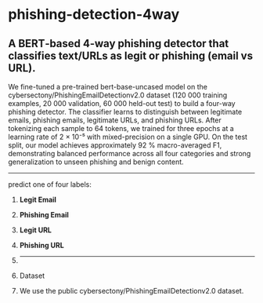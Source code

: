 # phishing-detection-4way
A BERT‐based 4-way phishing detector that classifies text/URLs as legit or phishing (email vs URL).
---

We fine-tuned a pre-trained bert-base-uncased model on the cybersectony/PhishingEmailDetectionv2.0 dataset (120 000 training examples, 20 000 validation, 60 000 held-out test) to build a four-way phishing detector. The classifier learns to distinguish between legitimate emails, phishing emails, legitimate URLs, and phishing URLs. After tokenizing each sample to 64 tokens, we trained for three epochs at a learning rate of 2 × 10⁻⁵ with mixed-precision on a single GPU. On the test split, our model achieves approximately 92 % macro-averaged F1, demonstrating balanced performance across all four categories and strong generalization to unseen phishing and benign content.

---

predict one of four labels:

1. **Legit Email**   
2. **Phishing Email**   
3. **Legit URL**   
4. **Phishing URL**

5. ---

6. Dataset
7. We use the public cybersectony/PhishingEmailDetectionv2.0 dataset. 
